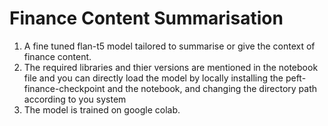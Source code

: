 # Finance Content Summarisation
1. A fine tuned flan-t5 model tailored to summarise or give the context of finance content.
2. The required libraries and thier versions are mentioned in the notebook file and you can directly load the model by locally installing the peft-finance-checkpoint and the notebook, and changing the directory path according to you system
3. The model is trained on google colab.
